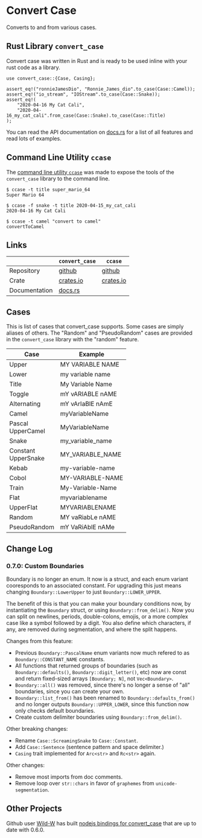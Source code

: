 # Convert Case

Converts to and from various cases.

## Rust Library `convert_case`

Convert case was written in Rust and is ready to be used inline with your rust code as a library.
```{rust}
use convert_case::{Case, Casing};

assert_eq!("ronnieJamesDio", "Ronnie_James_dio".to_case(Case::Camel));
assert_eq!("io_stream", "IOStream".to_case(Case::Snake));
assert_eq!(
    "2020-04-16 My Cat Cali",
    "2020-04-16_my_cat_cali".from_case(Case::Snake).to_case(Case::Title)
);
```
You can read the API documentation on [docs.rs](https://docs.rs/convert_case/) for a list of all features and read lots of examples.

## Command Line Utility `ccase`

The [command line utility `ccase`](https://github.com/rutrum/ccase) was made to expose the tools of the `convert_case` library to the command line.
```
$ ccase -t title super_mario_64
Super Mario 64

$ ccase -f snake -t title 2020-04-15_my_cat_cali
2020-04-16 My Cat Cali

$ ccase -t camel "convert to camel"
convertToCamel
```

## Links

| | `convert_case` | `ccase` |
| --- | --- | --- |
| Repository | [github](https://github.com/rutrum/convert-case) | [github](https://github.com/rutrum/ccase) |
| Crate | [crates.io](https://crates.io/crates/convert_case) | [crates.io](https://crates.io/crates/ccase) |
| Documentation | [docs.rs](https://docs.rs/convert_case) | |

## Cases

This is list of cases that convert\_case supports.  Some cases are simply aliases of others.  The "Random" and "PseudoRandom" cases are provided in the `convert_case` library with the "random" feature.

| Case | Example |
| ---- | ------- |
| Upper | MY VARIABLE NAME |
| Lower | my variable name |
| Title | My Variable Name |
| Toggle | mY vARIABLE nAME |
| Alternating | mY vArIaBlE nAmE |
| Camel | myVariableName |
| Pascal<br />UpperCamel | MyVariableName |
| Snake | my\_variable\_name |
| Constant<br />UpperSnake | MY\_VARIABLE\_NAME |
| Kebab | my-variable-name |
| Cobol | MY-VARIABLE-NAME |
| Train | My-Variable-Name |
| Flat | myvariablename |
| UpperFlat | MYVARIABLENAME |
| Random | MY vaRiabLe nAME |
| PseudoRandom | mY VaRiAblE nAMe |

## Change Log

### 0.7.0: Custom Boundaries

Boundary is no longer an enum.  It now is a struct, and each enum variant cooresponds to an associated constant.  For upgrading this just means changing `Boundary::LowerUpper` to just `Boundary::LOWER_UPPER`.

The benefit of this is that you can make your boundary conditions now, by instantiating the `Boundary` struct, or using `Boundary::from_delim()`.  Now you can split on newlines, periods, double-colons, emojis, or a more complex case like a symbol followed by a digit.  You also define which characters, if any, are removed during segmentation, and where the split happens.

Changes from this feature:
* Previous `Boundary::PascalName` enum variants now much refered to as `Boundary::CONSTANT_NAME` constants.
* All functions that returned groups of boundaries (such as `Boundary::defaults()`, `Boundary::digit_letter()`, etc) now are const and return fixed-sized arrays `[Boundary; N]`, not `Vec<Boundary>`.
* `Boundary::all()` was removed, since there's no longer a sense of "all" boundaries, since you can create your own.
* `Boundary::list_from()` has been renamed to `Boundary::defaults_from()` and no longer outputs `Boundary::UPPER_LOWER`, since this function now only checks default boundaries.
* Create custom delimiter boundaries using `Boundary::from_delim()`.

Other breaking changes:

* Rename `Case::ScreamingSnake` to `Case::Constant`.
* Add `Case::Sentence` (sentence pattern and space delimiter.)
* `Casing` trait implemented for `Arc<str>` and `Rc<str>` again.

Other changes:

* Remove most imports from doc comments.
* Remove loop over `str::chars` in favor of `graphemes` from `unicode-segmentation`.

## Other Projects

Github user [Wild-W](https://github.com/Wild-W) has built [nodejs bindings for convert_case](https://github.com/Wild-W/convert-case) that are up to date with 0.6.0.
